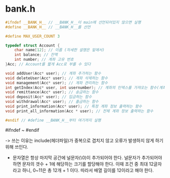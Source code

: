 # bank.h



```c
#ifndef __BANK_H__ // __BANK_H__이 main에 선언되어있지 않으면 실행
#define __BANK_H__ // __BANK_H__를 선언

#define MAX_USER_COUNT 3

typedef struct Account {
	char name[12]; // 이름 (자세한 설명은 밑에서)
	int balance; // 잔액
	int number; // 계좌 고유 번호
}Acc; // Account를 짧게 Acc로 부를 수 있다

void addUser(Acc* user); // 계좌 추가하는 함수
void deleteUser(Acc* user); // 계좌 삭제하는 함수
void management(Acc* user); // 계좌 관리하는 함수
int getIndex(Acc* user, int usernumber); // 계좌의 인덱스를 가져오는 함수(계좌 배열의 인덱스를 가져올 수 있는)
void remittance(Acc* user); // 송금하는 함수
void deposit(Acc* user); // 입금하는 함수
void withdrawal(Acc* user); // 출금하는 함수
void print_information(Acc* user); // 특정 계좌 정보 출력하는 함수
void print_all_information(Acc * user); // 전체 계좌 정보 출력하는 함수

#endif // #define __BANK_H__부터 여기까지 실행
```

#ifndef ~ #endif

-> 쓰는 이유는 include(헤더파일)가 중복으로 겹치지 않고 오류가 발생하지 않게 하기 위해 쓰인다.



* 문자열은 항상 마지막 공간에 널문자(\0)이 추가되어야 한다. 널문자가 추가되어야 하면 문자의 갯수 + 1에 해당하는 크기를 할당해야 한다. 이때 조건 중 최대 12글자라고 하니, 0~11은 총 12개 + 1 이다. 따라서 배열 길이를 12이라고 해야 한다.  
